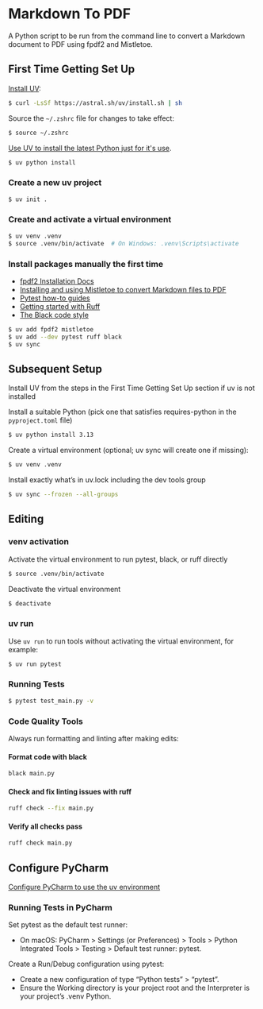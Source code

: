 # Markdown To PDF

A Python script to be run from the command line to convert a Markdown document to PDF using fpdf2 and Mistletoe.

## First Time Getting Set Up

[Install UV](https://docs.astral.sh/uv/getting-started/installation/):

```sh
$ curl -LsSf https://astral.sh/uv/install.sh | sh
```

Source the `~/.zshrc` file for changes to take effect:

```sh
$ source ~/.zshrc
```

[Use UV to install the latest Python just for it's use](https://docs.astral.sh/uv/guides/install-python/).

```sh
$ uv python install
```

### Create a new uv project

```sh
$ uv init .
```

### Create and activate a virtual environment

```sh
$ uv venv .venv
$ source .venv/bin/activate  # On Windows: .venv\Scripts\activate
```

### Install packages manually the first time

- [fpdf2 Installation Docs](https://py-pdf.github.io/fpdf2/index.html#installation)
- [Installing and using Mistletoe to convert Markdown files to PDF](https://py-pdf.github.io/fpdf2/CombineWithMarkdown.html)
- [Pytest how-to guides](https://docs.pytest.org/en/stable/how-to/index.html)
- [Getting started with Ruff](https://docs.astral.sh/ruff/tutorial/#getting-started)
- [The Black code style](https://black.readthedocs.io/en/stable/the_black_code_style/index.html)

```sh
$ uv add fpdf2 mistletoe 
$ uv add --dev pytest ruff black
$ uv sync
```

## Subsequent Setup

Install UV from the steps in the First Time Getting Set Up section if uv is not installed

Install a suitable Python (pick one that satisfies requires-python in the `pyproject.toml` file)

```sh
$ uv python install 3.13
```

Create a virtual environment (optional; uv sync will create one if missing):

```sh
$ uv venv .venv
```

Install exactly what’s in uv.lock including the dev tools group

```sh
$ uv sync --frozen --all-groups
```

## Editing

### venv activation

Activate the virtual environment to run pytest, black, or ruff directly

```sh
$ source .venv/bin/activate
```

Deactivate the virtual environment

```sh
$ deactivate
```

### uv run

Use `uv run` to run tools without activating the virtual environment, for example:

```sh
$ uv run pytest
```

### Running Tests

```sh
$ pytest test_main.py -v
```

### Code Quality Tools

Always run formatting and linting after making edits:

#### Format code with black

```sh
black main.py
```

#### Check and fix linting issues with ruff

```sh
ruff check --fix main.py
```

#### Verify all checks pass

```sh
ruff check main.py
```

## Configure PyCharm 

[Configure PyCharm to use the uv environment](https://www.jetbrains.com/help/pycharm/uv.html)

### Running Tests in PyCharm

Set pytest as the default test runner:
    
- On macOS: PyCharm > Settings (or Preferences) > Tools > Python Integrated Tools > Testing > Default test runner: pytest.

Create a Run/Debug configuration using pytest:

- Create a new configuration of type “Python tests” > “pytest”.
- Ensure the Working directory is your project root and the Interpreter is your project’s .venv Python.
